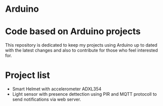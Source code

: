 # Arduino
# Code based on Arduino projects


This repository is dedicated to keep my projects using Arduino up to dated with the 
latest changes and also to contribute for those who feel interested for.

# Project list
  - Smart Helmet with accelerometer ADXL354
  - Light sensor with presence dettection using PIR and MQTT protocoll to send notifications via web server.

